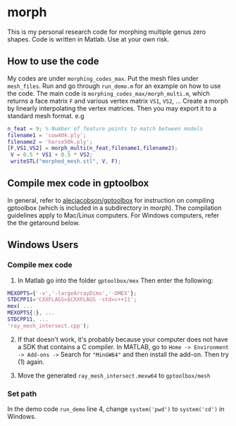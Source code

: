 # morph
This is my personal research code for morphing multiple genus zero shapes. Code is written in Matlab. Use at your own risk. 

## How to use the code
My codes are under `morphing_codes_max`. Put the mesh files under `mesh_files`. Run and go through `run_demo.m` for an example on how to use the code. The main code is `morphing_codes_max/morph_multi.m`, which returns a face matrix `F` and various vertex matrix `VS1`, `VS2`, ... Create a morph by linearly interpolating the vertex matrices. Then you may export it to a standard mesh format. e.g
```matlab
n_feat = 9; % Number of feature points to match between models
filename1 = 'cow40k.ply';
filename2 = 'horse50k.ply';
[F,VS1,VS2] = morph_multi(n_feat,filename1,filename2);
 V = 0.5 * VS1 + 0.5 * VS2;
 writeSTL("morphed_mesh.stl", V, F);
 ```

## Compile mex code in gptoolbox
In general, refer to [alecjacobson/gptoolbox](https://github.com/alecjacobson/gptoolbox) for instruction on compiling gptoolbox (which is included in a subdirectory in morph). The compilation guidelines apply to Mac/Linux computers. For Windows computers, refer the the getaround below.

## Windows Users
### Compile mex code
1. In Matlab go into the folder `gptoolbox/mex`
Then enter the following:
```matlab
MEXOPTS={'-v','-largeArrayDims','-DMEX'};
STDCPP11='CXXFLAGS=$CXXFLAGS -std=c++11';
mex( ...
MEXOPTS{:}, ...
STDCPP11, ...
'ray_mesh_intersect.cpp');
```

2. If that doesn't work, it's probably because your computer does not have a SDK that contains a C compiler. In MATLAB, go to `Home -> Environment -> Add-ons ->` Search for `"MinGW64"` and then install the add-on. Then try (1) again.

3. Move the generated `ray_mesh_intersect.mexw64` to `gptoolbox/mesh`
### Set path
In the demo code `run_demo` line 4, change `system('pwd')` to `system('cd')` in Windows.
